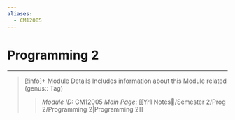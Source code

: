 ```yaml
---
aliases:
  - CM12005
---
```

# Programming 2
---
> [!info]+ Module Details
> Includes information about this Module related (genus:: Tag)
> > *Module ID:* CM12005
> > *Main Page*: [[Yr1 Notes📗/Semester 2/Prog 2/Programming 2|Programming 2]]
